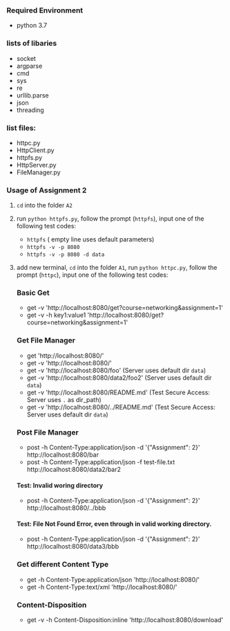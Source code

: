 ### Required Environment
- python 3.7

### lists of libaries
- socket
- argparse
- cmd
- sys
- re
- urllib.parse
- json
- threading

### list files:
- httpc.py
- HttpClient.py
- httpfs.py
- HttpServer.py
- FileManager.py

### Usage of Assignment 2
1. `cd` into the folder `A2`
2. run `python httpfs.py`, follow the prompt (`httpfs`), input one of the following test codes:
    - `httpfs` ( empty line uses default parameters)
    - `httpfs -v -p 8080`
    - `httpfs -v -p 8080 -d data`
3. add new terminal, `cd` into the folder `A1`, run `python httpc.py`, follow the prompt (`httpc`), input one of the following test codes:
    ### Basic Get
    - get -v 'http://localhost:8080/get?course=networking&assignment=1'
    - get -v -h key1:value1 'http://localhost:8080/get?course=networking&assignment=1'

    ### Get File Manager
    - get 'http://localhost:8080/'
    - get -v 'http://localhost:8080/'
    - get -v 'http://localhost:8080/foo' (Server uses default dir `data`)
    - get -v 'http://localhost:8080/data2/foo2' (Server uses default dir `data`)
    - get -v 'http://localhost:8080/README.md' (Test Secure Access: Server uses `.` as dir_path)
    - get -v 'http://localhost:8080/../README.md' (Test Secure Access: Server uses default dir `data`)

    ### Post File Manager
    - post -h Content-Type:application/json -d '{"Assignment": 2}' http://localhost:8080/bar
    - post -h Content-Type:application/json -f test-file.txt http://localhost:8080/data2/bar2
    #### Test: Invalid woring directory
    - post -h Content-Type:application/json -d '{"Assignment": 2}' http://localhost:8080/../bbb
    #### Test: File Not Found Error, even through in valid working directory.
    - post -h Content-Type:application/json -d '{"Assignment": 2}' http://localhost:8080/data3/bbb
    ### Get different Content Type
    - get -h Content-Type:application/json 'http://localhost:8080/'
    - get -h Content-Type:text/xml 'http://localhost:8080/'
    ### Content-Disposition
    - get -v -h Content-Disposition:inline 'http://localhost:8080/download'
    